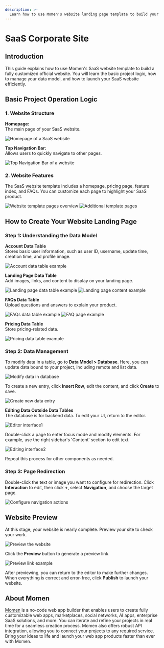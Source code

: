 ```yaml
---
description: >-
  Learn how to use Momen's website landing page template to build your first website in this guide.
---
```


# SaaS Corporate Site

## Introduction

This guide explains how to use Momen's SaaS website template to build a fully customized official website. You will learn the basic project logic, how to manage your data model, and how to launch your SaaS website efficiently.

## Basic Project Operation Logic

### 1. Website Structure

**Homepage:**  
The main page of your SaaS website.

![Homepage of a SaaS website](../.gitbook/assets/1%20(39).png)

**Top Navigation Bar:**  
Allows users to quickly navigate to other pages.

![Top Navigation Bar of a website](../.gitbook/assets/2%20(33).png)

### 2. Website Features

The SaaS website template includes a homepage, pricing page, feature index, and FAQs. You can customize each page to highlight your SaaS product.

![Website template pages overview](../.gitbook/assets/3%20(26).png)
![Additional template pages](../.gitbook/assets/4%20(22).png)

## How to Create Your Website Landing Page

### Step 1: Understanding the Data Model

**Account Data Table**  
Stores basic user information, such as user ID, username, update time, creation time, and profile image.

![Account data table example](../.gitbook/assets/5%20(17).png)

**Landing Page Data Table**  
Add images, links, and content to display on your landing page.

![Landing page data table example](../.gitbook/assets/6%20(16).png)
![Landing page content example](../.gitbook/assets/7%20(12).png)

**FAQs Data Table**  
Upload questions and answers to explain your product.

![FAQs data table example](../.gitbook/assets/8%20(11).png)
![FAQ page example](../.gitbook/assets/9%20(10).png)

**Pricing Data Table**  
Store pricing-related data.

![Pricing data table example](../.gitbook/assets/10%20(9).png)

### Step 2: Data Management

To modify data in a table, go to **Data Model > Database**. Here, you can update data bound to your project, including remote and list data.

![Modify data in database](../.gitbook/assets/11%20(8).png)

To create a new entry, click **Insert Row**, edit the content, and click **Create** to save.

![Create new data entry](../.gitbook/assets/12%20(8).png)

**Editing Data Outside Data Tables**  
The database is for backend data. To edit your UI, return to the editor.

![Editor interface1](../.gitbook/assets/13%20(7).png)

Double-click a page to enter focus mode and modify elements. For example, use the right sidebar's 'Content' section to edit text.

![Editing interface2](../.gitbook/assets/14%20(3).png)

Repeat this process for other components as needed.

### Step 3: Page Redirection

Double-click the text or image you want to configure for redirection. Click **Interaction** to edit, then click **+**, select **Navigation**, and choose the target page.

![Configure navigation actions](../.gitbook/assets/15%20(3).png)

## Website Preview

At this stage, your website is nearly complete. Preview your site to check your work.

![Preview the website](../.gitbook/assets/16%20(3).png)

Click the **Preview** button to generate a preview link.

![Preview link example](../.gitbook/assets/17%20(3).png)

After previewing, you can return to the editor to make further changes. When everything is correct and error-free, click **Publish** to launch your website.

## About Momen

[Momen](https://momen.app/?channel=blog-about) is a no-code web app builder that enables users to create fully customizable web apps, marketplaces, social networks, AI apps, enterprise SaaS solutions, and more. You can iterate and refine your projects in real time for a seamless creation process. Momen also offers robust API integration, allowing you to connect your projects to any required service. Bring your ideas to life and launch your web app products faster than ever with Momen.
